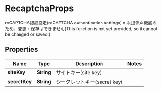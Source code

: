 

# RecaptchaProps

reCAPTCHA認証設定(reCAPTCHA authentication settings) ※ 未提供の機能のため、変更・保存はできません(This function is not yet provided, so it cannot be changed or saved.) 

## Properties

| Name | Type | Description | Notes |
|------------ | ------------- | ------------- | -------------|
|**siteKey** | **String** | サイトキー(site key) |  |
|**secretKey** | **String** | シークレットキー(secret key) |  |



